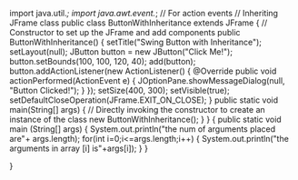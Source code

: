 import java.util.*;
import java.awt.event.*; // For action events
// Inheriting JFrame class
public class ButtonWithInheritance extends JFrame {
    // Constructor to set up the JFrame and add components
    public ButtonWithInheritance() {
        setTitle("Swing Button with Inheritance");
        setLayout(null);
        JButton button = new JButton("Click Me!");
        button.setBounds(100, 100, 120, 40);
        add(button);
        button.addActionListener(new ActionListener() {
            @Override
            public void actionPerformed(ActionEvent e) {
                 JOptionPane.showMessageDialog(null, "Button Clicked!");
            }
        });
        setSize(400, 300);
        setVisible(true);
        setDefaultCloseOperation(JFrame.EXIT_ON_CLOSE);
    }
    public static void main(String[] args) {
        // Directly invoking the constructor to create an instance of the class
        new ButtonWithInheritance();
    }
}
{
    public static void main (String[] args)
    {
        System.out.println("the num of arguments placed are"+ args.length);
        for(int i=0;i<=args.length;i++)
        {
            System.out.println("the arguments in array [i] is"+args[i]);
        }
    }
    
}
